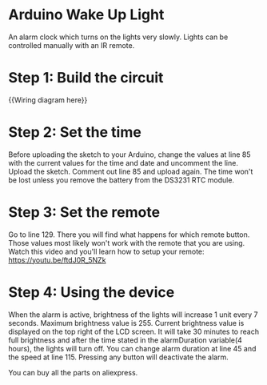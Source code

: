 # Arduino Wake Up Light
An alarm clock which turns on the lights very slowly. Lights can be controlled manually with an IR remote.

# Step 1: Build the circuit

{{Wiring diagram here}}

# Step 2: Set the time

Before uploading the sketch to your Arduino, change the values at line 85 with the current values for the time and date and uncomment the line. Upload the sketch. Comment out line 85 and upload again. The time won't be lost unless you remove the battery from the DS3231 RTC module.

# Step 3: Set the remote

Go to line 129. There you will find what happens for which remote button. Those values most likely won't work with the remote that you are using. Watch this video and you'll learn how to setup your remote: https://youtu.be/ftdJ0R_5NZk

# Step 4: Using the device

When the alarm is active, brightness of the lights will increase 1 unit every 7 seconds. Maximum brightness value is 255. Current brightness value is displayed on the top right of the LCD screen. It will take 30 minutes to reach full brightness and after the time stated in the alarmDuration variable(4 hours), the lights will turn off. You can change alarm duration at line 45 and the speed at line 115. Pressing any button will deactivate the alarm.

You can buy all the parts on aliexpress.
